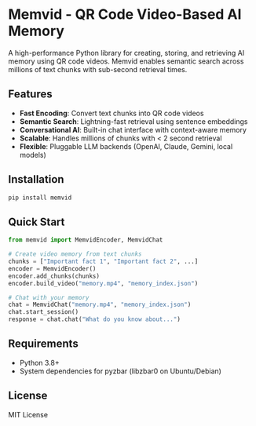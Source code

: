 # Memvid - QR Code Video-Based AI Memory

A high-performance Python library for creating, storing, and retrieving AI memory using QR code videos. Memvid enables semantic search across millions of text chunks with sub-second retrieval times.

## Features

- **Fast Encoding**: Convert text chunks into QR code videos
- **Semantic Search**: Lightning-fast retrieval using sentence embeddings
- **Conversational AI**: Built-in chat interface with context-aware memory
- **Scalable**: Handles millions of chunks with < 2 second retrieval
- **Flexible**: Pluggable LLM backends (OpenAI, Claude, Gemini, local models)

## Installation

```bash
pip install memvid
```

## Quick Start

```python
from memvid import MemvidEncoder, MemvidChat

# Create video memory from text chunks
chunks = ["Important fact 1", "Important fact 2", ...]
encoder = MemvidEncoder()
encoder.add_chunks(chunks)
encoder.build_video("memory.mp4", "memory_index.json")

# Chat with your memory
chat = MemvidChat("memory.mp4", "memory_index.json")
chat.start_session()
response = chat.chat("What do you know about...")
```

## Requirements

- Python 3.8+
- System dependencies for pyzbar (libzbar0 on Ubuntu/Debian)

## License

MIT License